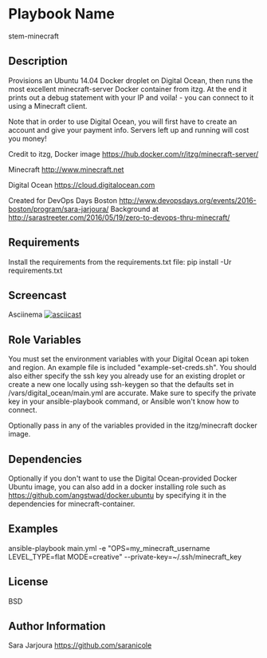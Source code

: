 Playbook Name
=========
stem-minecraft

Description
------------
Provisions an Ubuntu 14.04 Docker droplet on Digital Ocean, then runs the most excellent minecraft-server Docker container from itzg.  At the end it prints out a debug statement with your IP and voila! - you can connect to it using a Minecraft client.

Note that in order to use Digital Ocean, you will first have to create an account and give your payment info.  Servers left up and running will cost you money!

Credit to itzg, Docker image https://hub.docker.com/r/itzg/minecraft-server/

Minecraft
http://www.minecraft.net

Digital Ocean
https://cloud.digitalocean.com

Created for DevOps Days Boston http://www.devopsdays.org/events/2016-boston/program/sara-jarjoura/
Background at http://sarastreeter.com/2016/05/19/zero-to-devops-thru-minecraft/

Requirements
------------

Install the requirements from the requirements.txt file:
pip install -Ur requirements.txt

Screencast
----------
Asciinema
[![asciicast](https://asciinema.org/a/2gojihwmv3k8urg2oujppe66q.png)](https://asciinema.org/a/2gojihwmv3k8urg2oujppe66q)

Role Variables
--------------
You must set the environment variables with your Digital Ocean api token and region.  An example file
is included "example-set-creds.sh".  You should also either specify the ssh key you already use
for an existing droplet or create a new one locally using ssh-keygen so that the defaults set in
/vars/digital_ocean/main.yml are accurate.  Make sure to specify the private key in your ansible-playbook command,
or Ansible won't know how to connect.

Optionally pass in any of the variables provided in the itzg/minecraft docker image.

Dependencies
------------

Optionally if you don't want to use the Digital Ocean-provided Docker Ubuntu image,
you can also add in a docker installing role such as https://github.com/angstwad/docker.ubuntu
by specifying it in the dependencies for minecraft-container.

Examples
------------
ansible-playbook main.yml -e "OPS=my_minecraft_username LEVEL_TYPE=flat MODE=creative" --private-key=~/.ssh/minecraft_key

License
-------

BSD

Author Information
------------------
Sara Jarjoura
https://github.com/saranicole
